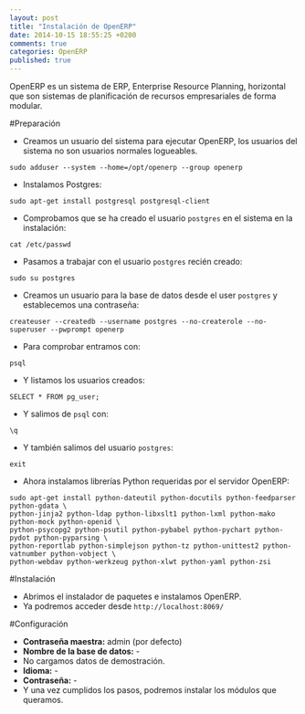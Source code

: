 ```yaml
---
layout: post
title: "Instalación de OpenERP"
date: 2014-10-15 18:55:25 +0200
comments: true
categories: OpenERP
published: true
---
```


OpenERP es un sistema de ERP, Enterprise Resource Planning, horizontal que son sistemas de planificación de recursos empresariales de forma modular. <!-- more -->

#Preparación
- Creamos un usuario del sistema para ejecutar OpenERP, los usuarios del sistema no son usuarios normales logueables.
```
sudo adduser --system --home=/opt/openerp --group openerp
```

- Instalamos Postgres:
```
sudo apt-get install postgresql postgresql-client
```

- Comprobamos que se ha creado el usuario `postgres` en el sistema en la instalación: 
```
cat /etc/passwd
```

- Pasamos a trabajar con el usuario `postgres` recién creado:
```
sudo su postgres
```

- Creamos un usuario para la base de datos desde el user `postgres` y establecemos una contraseña:
```
createuser --createdb --username postgres --no-createrole --no-superuser --pwprompt openerp
```

- Para comprobar entramos con: 
```
psql
``` 

- Y listamos los usuarios creados:
```
SELECT * FROM pg_user;
```

- Y salimos de `psql` con:
```
\q
```

- Y también salimos del usuario `postgres`: 
```
exit
```

- Ahora instalamos librerías Python requeridas por el servidor OpenERP: 
```
sudo apt-get install python-dateutil python-docutils python-feedparser python-gdata \
python-jinja2 python-ldap python-libxslt1 python-lxml python-mako python-mock python-openid \
python-psycopg2 python-psutil python-pybabel python-pychart python-pydot python-pyparsing \
python-reportlab python-simplejson python-tz python-unittest2 python-vatnumber python-vobject \
python-webdav python-werkzeug python-xlwt python-yaml python-zsi
```

#Instalación
- Abrimos el instalador de paquetes e instalamos OpenERP. 
- Ya podremos acceder desde `http://localhost:8069/`

#Configuración
- **Contraseña maestra:** admin (por defecto)
- **Nombre de la base de datos:** -
- No cargamos datos de demostración. 
- **Idioma:** -
- **Contraseña:** -
- Y una vez cumplidos los pasos, podremos instalar los módulos que queramos. 











